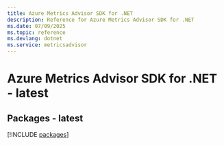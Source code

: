 ```yaml
---
title: Azure Metrics Advisor SDK for .NET
description: Reference for Azure Metrics Advisor SDK for .NET
ms.date: 07/09/2025
ms.topic: reference
ms.devlang: dotnet
ms.service: metricsadvisor
---
```

# Azure Metrics Advisor SDK for .NET - latest
## Packages - latest
[!INCLUDE [packages](metrics-advisor-index.md)]